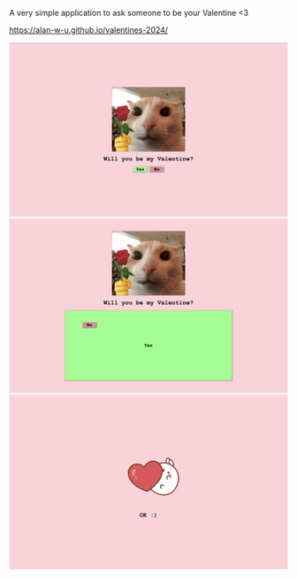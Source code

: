 A very simple application to ask someone to be your Valentine <3

https://alan-w-u.github.io/valentines-2024/

<img src="images/question.png" alt="question" />
<img src="images/question-no-response.png" alt="question-no-response" />
<img src="images/question-yes-response.png" alt="question-yes-response" />